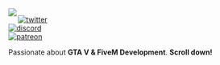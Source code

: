 <img align="left" src="https://orhun.dev/img/crow.png">

[![twitter](https://img.shields.io/badge/-@markowastaken-313131?style=flat-square&labelColor=313131&logo=twitter&logoColor=white&color=313131)](https://twitter.com/markowastaken)  
[![discord](https://img.shields.io/badge/-@markomods-313131?style=flat-square&labelColor=313131&logo=Discord&logoColor=white&color=313131)](https://discord.gg/CKJcRfH)<br>
[![patreon](https://img.shields.io/badge/-@markomods-313131?style=flat-square&labelColor=313131&logo=Patreon&logoColor=white&color=313131)](https://patreon.com/markomods)

Passionate about **GTA V & FiveM Development**. **Scroll down!**
